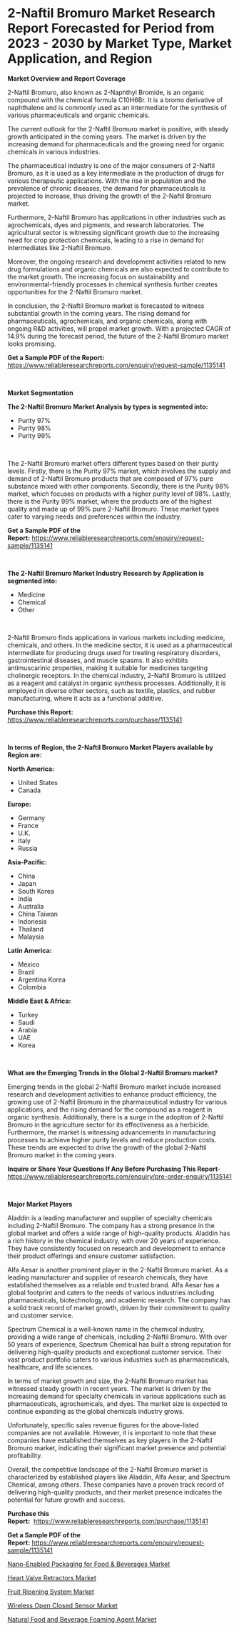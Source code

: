 <p><h1>2-Naftil Bromuro Market Research Report Forecasted for Period from 2023 -  2030 by Market Type, Market Application, and Region</h1></p><p><strong>Market Overview and Report Coverage</strong></p>
<p><p>2-Naftil Bromuro, also known as 2-Naphthyl Bromide, is an organic compound with the chemical formula C10H6Br. It is a bromo derivative of naphthalene and is commonly used as an intermediate for the synthesis of various pharmaceuticals and organic chemicals.</p><p>The current outlook for the 2-Naftil Bromuro market is positive, with steady growth anticipated in the coming years. The market is driven by the increasing demand for pharmaceuticals and the growing need for organic chemicals in various industries.</p><p>The pharmaceutical industry is one of the major consumers of 2-Naftil Bromuro, as it is used as a key intermediate in the production of drugs for various therapeutic applications. With the rise in population and the prevalence of chronic diseases, the demand for pharmaceuticals is projected to increase, thus driving the growth of the 2-Naftil Bromuro market.</p><p>Furthermore, 2-Naftil Bromuro has applications in other industries such as agrochemicals, dyes and pigments, and research laboratories. The agricultural sector is witnessing significant growth due to the increasing need for crop protection chemicals, leading to a rise in demand for intermediates like 2-Naftil Bromuro.</p><p>Moreover, the ongoing research and development activities related to new drug formulations and organic chemicals are also expected to contribute to the market growth. The increasing focus on sustainability and environmental-friendly processes in chemical synthesis further creates opportunities for the 2-Naftil Bromuro market.</p><p>In conclusion, the 2-Naftil Bromuro market is forecasted to witness substantial growth in the coming years. The rising demand for pharmaceuticals, agrochemicals, and organic chemicals, along with ongoing R&D activities, will propel market growth. With a projected CAGR of 14.9% during the forecast period, the future of the 2-Naftil Bromuro market looks promising.</p></p>
<p><strong>Get a Sample PDF of the Report:</strong> <a href="https://www.reliableresearchreports.com/enquiry/request-sample/1135141">https://www.reliableresearchreports.com/enquiry/request-sample/1135141</a></p>
<p>&nbsp;</p>
<p><strong>Market Segmentation</strong></p>
<p><strong>The 2-Naftil Bromuro Market Analysis by types is segmented into:</strong></p>
<p><ul><li>Purity 97%</li><li>Purity 98%</li><li>Purity 99%</li></ul></p>
<p>&nbsp;</p>
<p><p>The 2-Naftil Bromuro market offers different types based on their purity levels. Firstly, there is the Purity 97% market, which involves the supply and demand of 2-Naftil Bromuro products that are composed of 97% pure substance mixed with other components. Secondly, there is the Purity 98% market, which focuses on products with a higher purity level of 98%. Lastly, there is the Purity 99% market, where the products are of the highest quality and made up of 99% pure 2-Naftil Bromuro. These market types cater to varying needs and preferences within the industry.</p></p>
<p><strong>Get a Sample PDF of the Report:</strong>&nbsp;<a href="https://www.reliableresearchreports.com/enquiry/request-sample/1135141">https://www.reliableresearchreports.com/enquiry/request-sample/1135141</a></p>
<p>&nbsp;</p>
<p><strong>The 2-Naftil Bromuro Market Industry Research by Application is segmented into:</strong></p>
<p><ul><li>Medicine</li><li>Chemical</li><li>Other</li></ul></p>
<p>&nbsp;</p>
<p><p>2-Naftil Bromuro finds applications in various markets including medicine, chemicals, and others. In the medicine sector, it is used as a pharmaceutical intermediate for producing drugs used for treating respiratory disorders, gastrointestinal diseases, and muscle spasms. It also exhibits antimuscarinic properties, making it suitable for medicines targeting cholinergic receptors. In the chemical industry, 2-Naftil Bromuro is utilized as a reagent and catalyst in organic synthesis processes. Additionally, it is employed in diverse other sectors, such as textile, plastics, and rubber manufacturing, where it acts as a functional additive.</p></p>
<p><strong>Purchase this Report:</strong>&nbsp; <a href="https://www.reliableresearchreports.com/purchase/1135141">https://www.reliableresearchreports.com/purchase/1135141</a></p>
<p>&nbsp;</p>
<p><strong>In terms of Region, the 2-Naftil Bromuro Market Players available by Region are:</strong></p>
<p>
    <p> <strong> North America: </strong>
        <ul>
            <li>United States</li>
            <li>Canada</li>
        </ul>
        </p> 
    <p> <strong> Europe: </strong>
        <ul>
            <li>Germany</li>
            <li>France</li>
            <li>U.K.</li>
            <li>Italy</li>
            <li>Russia</li>
        </ul>
        </p> 
    <p> <strong> Asia-Pacific: </strong>
        <ul>
            <li>China</li>
            <li>Japan</li>
            <li>South Korea</li>
            <li>India</li>
            <li>Australia</li>
            <li>China Taiwan</li>
            <li>Indonesia</li>
            <li>Thailand</li>
            <li>Malaysia</li>
        </ul>
        </p> 
    <p> <strong> Latin America: </strong>
        <ul>
            <li>Mexico</li>
            <li>Brazil</li>
            <li>Argentina Korea</li>
            <li>Colombia</li>
        </ul>
        </p> 
    <p> <strong> Middle East & Africa: </strong>
        <ul>
            <li>Turkey</li>
            <li>Saudi</li>
            <li>Arabia</li>
            <li>UAE</li>
            <li>Korea</li>
        </ul>
    </p>
    </p>
<p>&nbsp;</p>
<p><strong>What are the Emerging Trends in the Global 2-Naftil Bromuro market?</strong></p>
<p><p>Emerging trends in the global 2-Naftil Bromuro market include increased research and development activities to enhance product efficiency, the growing use of 2-Naftil Bromuro in the pharmaceutical industry for various applications, and the rising demand for the compound as a reagent in organic synthesis. Additionally, there is a surge in the adoption of 2-Naftil Bromuro in the agriculture sector for its effectiveness as a herbicide. Furthermore, the market is witnessing advancements in manufacturing processes to achieve higher purity levels and reduce production costs. These trends are expected to drive the growth of the global 2-Naftil Bromuro market in the coming years.</p></p>
<p><strong>Inquire or Share Your Questions If Any Before Purchasing This Report</strong>- <a href="https://www.reliableresearchreports.com/enquiry/pre-order-enquiry/1135141">https://www.reliableresearchreports.com/enquiry/pre-order-enquiry/1135141</a></p>
<p>&nbsp;</p>
<p><strong>Major Market Players</strong></p>
<p><p>Aladdin is a leading manufacturer and supplier of specialty chemicals including 2-Naftil Bromuro. The company has a strong presence in the global market and offers a wide range of high-quality products. Aladdin has a rich history in the chemical industry, with over 20 years of experience. They have consistently focused on research and development to enhance their product offerings and ensure customer satisfaction.</p><p>Alfa Aesar is another prominent player in the 2-Naftil Bromuro market. As a leading manufacturer and supplier of research chemicals, they have established themselves as a reliable and trusted brand. Alfa Aesar has a global footprint and caters to the needs of various industries including pharmaceuticals, biotechnology, and academic research. The company has a solid track record of market growth, driven by their commitment to quality and customer service.</p><p>Spectrum Chemical is a well-known name in the chemical industry, providing a wide range of chemicals, including 2-Naftil Bromuro. With over 50 years of experience, Spectrum Chemical has built a strong reputation for delivering high-quality products and exceptional customer service. Their vast product portfolio caters to various industries such as pharmaceuticals, healthcare, and life sciences.</p><p>In terms of market growth and size, the 2-Naftil Bromuro market has witnessed steady growth in recent years. The market is driven by the increasing demand for specialty chemicals in various applications such as pharmaceuticals, agrochemicals, and dyes. The market size is expected to continue expanding as the global chemicals industry grows.</p><p>Unfortunately, specific sales revenue figures for the above-listed companies are not available. However, it is important to note that these companies have established themselves as key players in the 2-Naftil Bromuro market, indicating their significant market presence and potential profitability.</p><p>Overall, the competitive landscape of the 2-Naftil Bromuro market is characterized by established players like Aladdin, Alfa Aesar, and Spectrum Chemical, among others. These companies have a proven track record of delivering high-quality products, and their market presence indicates the potential for future growth and success.</p></p>
<p><strong>Purchase this Report:</strong>&nbsp;&nbsp;<a href="https://www.reliableresearchreports.com/purchase/1135141">https://www.reliableresearchreports.com/purchase/1135141</a></p>
<p></p>
<p><strong>Get a Sample PDF of the Report:</strong>&nbsp;<a href="https://www.reliableresearchreports.com/enquiry/request-sample/1135141">https://www.reliableresearchreports.com/enquiry/request-sample/1135141</a></p>
<p><p><a href="https://medium.com/@irwingibson727/nano-enabled-packaging-for-food-beverages-market-trends-and-market-analysis-forecasted-for-period-9d258eb97ff0">Nano-Enabled Packaging for Food & Beverages Market</a></p><p><a href="https://github.com/ChiragRP21/Market-Research-Report-List-1/blob/main/heart-valve-retractors-market.md">Heart Valve Retractors Market</a></p><p><a href="https://www.linkedin.com/pulse/fruit-ripening-system-market-share-amp-new-trends-analysis-report/">Fruit Ripening System Market</a></p><p><a href="https://www.linkedin.com/pulse/wireless-open-closed-sensor-market-challenges-opportunities/">Wireless Open Closed Sensor Market</a></p><p><a href="https://medium.com/@dennismurphy47/natural-food-and-beverage-foaming-agent-market-size-cagr-trends-2024-2030-7275eb9c11ac">Natural Food and Beverage Foaming Agent Market</a></p></p>